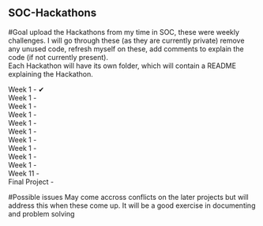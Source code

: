 ## SOC-Hackathons

#Goal
upload the Hackathons from my time in SOC, these were weekly challenges. I will go through these (as they are currently private) remove any unused code, refresh myself on these, add comments to explain the code (if not currently present).  
Each Hackathon will have its own folder, which will contain a README explaining the Hackathon.  

Week 1 - ✔  
Week 1 -   
Week 1 -   
Week 1 -   
Week 1 -   
Week 1 -   
Week 1 -   
Week 1 -   
Week 1 -   
Week 1 -   
Week 11 -   
Final Project - 


#Possible issues
May come accross conflicts on the later projects but will address this when these come up. It will be a good exercise in documenting and problem solving
